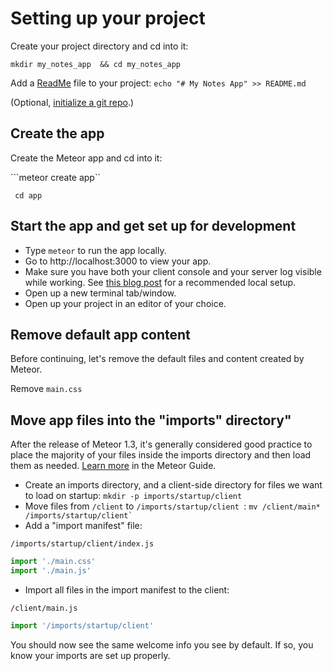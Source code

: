 # Setting up your project

Create your project directory and cd into it:

```mkdir my_notes_app  && cd my_notes_app```

Add a [ReadMe](https://en.wikipedia.org/wiki/README) file to your project: 
```echo "# My Notes App" >> README.md```

(Optional, [initialize a git repo](https://help.github.com/articles/adding-an-existing-project-to-github-using-the-command-line/).)


## Create the app
Create the Meteor app and cd into it:

```meteor create app``

``` cd app```

## Start the app and get set up for development

- Type ``` meteor ``` to run the app locally.
- Go to http://localhost:3000 to view your app.
- Make sure you have both your client console and your server log visible while working. See [this blog post](http://coderchronicles.org/2016/04/08/getting-started-with-meteor-1-3-react-and-flowrouter/#Start_and_View_Meteor_in_Your_Browser) for a recommended local setup.
- Open up a new terminal tab/window.
- Open up your project in an editor of your choice.

## Remove default app content

Before continuing, let's remove the default files and content created by Meteor.

Remove ``` main.css ```

## Move app files into the "imports" directory"

After the release of Meteor 1.3, it's generally considered good practice to place the majority of your files inside the imports directory and then load them as needed. [Learn more](http://guide.meteor.com/structure.html#javascript-structure) in the Meteor Guide.

- Create an imports directory, and a client-side directory for files we want to load on startup: ``` mkdir -p imports/startup/client ```
- Move files from ``` /client ``` to ```/imports/startup/client ```: ``` mv /client/main* /imports/startup/client` ``` 
- Add a "import manifest" file: 

``` /imports/startup/client/index.js ```

```js
import './main.css'
import './main.js'
```

- Import all files in the import manifest to the client:

``` /client/main.js ```

```js
import '/imports/startup/client'
```

You should now see the same welcome info you see by default.  If so, you know your imports are set up properly.


